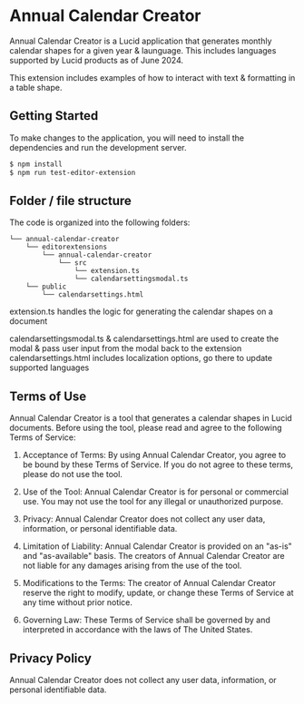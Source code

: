 # Annual Calendar Creator

Annual Calendar Creator is a Lucid application that generates monthly calendar shapes for a given year & launguage. This includes languages supported by Lucid products as of June 2024.

This extension includes examples of how to interact with text & formatting in a table shape.

## Getting Started

To make changes to the application, you will need to install the dependencies and run the development server.

```bash
$ npm install
$ npm run test-editor-extension
```

## Folder / file structure

The code is organized into the following folders:

```
└── annual-calendar-creator
    └── editorextensions
        └── annual-calendar-creator
            └── src
                └── extension.ts
                └── calendarsettingsmodal.ts
    └── public
        └── calendarsettings.html
```

extension.ts handles the logic for generating the calendar shapes on a document

calendarsettingsmodal.ts & calendarsettings.html are used to create the modal & pass user input from the modal back to the extension
calendarsettings.html includes localization options, go there to update supported languages

## Terms of Use

Annual Calendar Creator is a tool that generates a calendar shapes in Lucid documents. Before using the tool, please read and agree to the following Terms of Service:

1. Acceptance of Terms: By using Annual Calendar Creator, you agree to be bound by these Terms of Service. If you do not agree to
   these terms, please do not use the tool.

2. Use of the Tool: Annual Calendar Creator is for personal or commercial use. You may not use the tool for any illegal or
   unauthorized purpose.

3. Privacy: Annual Calendar Creator does not collect any user data, information, or personal identifiable data.

4. Limitation of Liability: Annual Calendar Creator is provided on an "as-is" and "as-available" basis. The creators of Annual Calendar Creator
   are not liable for any damages arising from the use of the tool.

5. Modifications to the Terms: The creator of Annual Calendar Creator reserve the right to modify, update, or change these Terms of
   Service at any time without prior notice.

6. Governing Law: These Terms of Service shall be governed by and interpreted in accordance with the laws of The United
   States.

## Privacy Policy

Annual Calendar Creator does not collect any user data, information, or personal identifiable data.